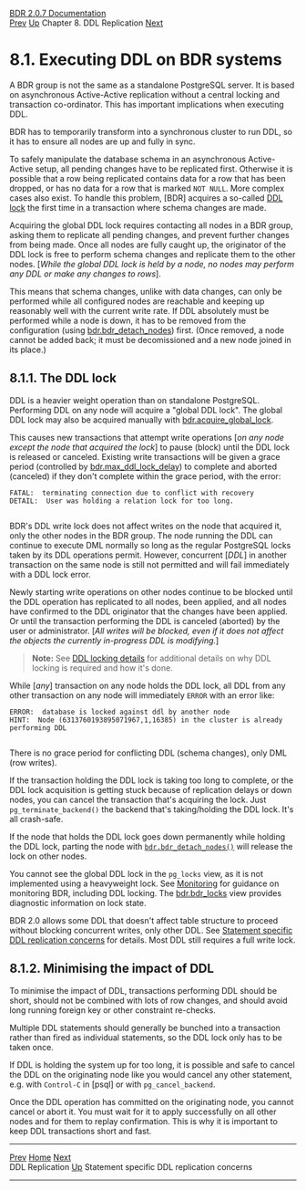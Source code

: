   [BDR 2.0.7 Documentation](README.md)                                                                                                    
  [Prev](ddl-replication.md "DDL Replication")   [Up](ddl-replication.md)    Chapter 8. DDL Replication    [Next](ddl-replication-statements.md "Statement specific DDL replication concerns")  


# 8.1. Executing DDL on BDR systems

A BDR group is not the same as a standalone PostgreSQL server. It is
based on asynchronous Active-Active replication without a central
locking and transaction co-ordinator. This has important implications
when executing DDL.

BDR has to temporarily transform into a synchronous cluster to run DDL,
so it has to ensure all nodes are up and fully in sync.

To safely manipulate the database schema in an asynchronous
Active-Active setup, all pending changes have to be replicated first.
Otherwise it is possible that a row being replicated contains data for a
row that has been dropped, or has no data for a row that is marked
`NOT NULL`. More complex cases also exist. To handle this
problem, [BDR] acquires a so-called [DDL
lock](ddl-replication-advice.md#DDL-REPLICATION-LOCKING) the first
time in a transaction where schema changes are made.

Acquiring the global DDL lock requires contacting all nodes in a BDR
group, asking them to replicate all pending changes, and prevent further
changes from being made. Once all nodes are fully caught up, the
originator of the DDL lock is free to perform schema changes and
replicate them to the other nodes. [*While the global DDL lock is held
by a node, no nodes may perform any DDL or make any changes to
rows*].

This means that schema changes, unlike with data changes, can only be
performed while all configured nodes are reachable and keeping up
reasonably well with the current write rate. If DDL absolutely must be
performed while a node is down, it has to be removed from the
configuration (using
[bdr.bdr_detach_nodes](functions-node-mgmt.md#FUNCTION-BDR-PART-BY-NODE-NAMES))
first. (Once removed, a node cannot be added back; it must be
decomissioned and a new node joined in its place.)

## 8.1.1. The DDL lock

DDL is a heavier weight operation than on standalone PostgreSQL.
Performing DDL on any node will acquire a \"global DDL lock\". The
global DDL lock may also be acquired manually with
[bdr.acquire_global_lock](functions-node-mgmt.md#FUNCTION-BDR-ACQUIRE-GLOBAL-LOCK).

This causes new transactions that attempt write operations [*on any node
except the node that acquired the lock*] to pause (block)
until the DDL lock is released or canceled. Existing write transactions
will be given a grace period (controlled by
[bdr.max_ddl_lock_delay](bdr-configuration-variables.md#GUC-BDR-MAX-DDL-LOCK-DELAY))
to complete and aborted (canceled) if they don\'t complete within the
grace period, with the error:

``` PROGRAMLISTING
FATAL:  terminating connection due to conflict with recovery
DETAIL:  User was holding a relation lock for too long.
     
```

BDR\'s DDL write lock does not affect writes on the node that acquired
it, only the other nodes in the BDR group. The node running the DDL can
continue to execute DML normally so long as the regular PostgreSQL locks
taken by its DDL operations permit. However, concurrent
[*DDL*] in another transaction on the same node is still not
permitted and will fail immediately with a DDL lock error.

Newly starting write operations on other nodes continue to be blocked
until the DDL operation has replicated to all nodes, been applied, and
all nodes have confirmed to the DDL originator that the changes have
been applied. Or until the transaction performing the DDL is canceled
(aborted) by the user or administrator. [*All writes will be blocked,
even if it does not affect the objects the currently in-progress DDL is
modifying.*]

> **Note:** See [DDL locking details](technotes-ddl-locking.md) for
> additional details on why DDL locking is required and how it\'s done.

While [*any*] transaction on any node holds the DDL lock, all
DDL from any other transaction on any node will immediately
`ERROR` with an error like:

``` PROGRAMLISTING
ERROR:  database is locked against ddl by another node
HINT:  Node (6313760193895071967,1,16385) in the cluster is already performing DDL
     
```

There is no grace period for conflicting DDL (schema changes), only DML
(row writes).

If the transaction holding the DDL lock is taking too long to complete,
or the DDL lock acquisition is getting stuck because of replication
delays or down nodes, you can cancel the transaction that\'s acquiring
the lock. Just `pg_terminate_backend()` the backend that\'s
taking/holding the DDL lock. It\'s all crash-safe.

If the node that holds the DDL lock goes down permanently while holding
the DDL lock, parting the node with
[`bdr.bdr_detach_nodes()`](functions-node-mgmt.md#FUNCTION-BDR-PART-BY-NODE-NAMES)
will release the lock on other nodes.

You cannot see the global DDL lock in the `pg_locks` view, as
it is not implemented using a heavyweight lock. See
[Monitoring](monitoring.md) for guidance on monitoring BDR, including
DDL locking. The [bdr.bdr_locks](catalog-bdr-locks.md) view provides
diagnostic information on lock state.

BDR 2.0 allows some DDL that doesn\'t affect table structure to proceed
without blocking concurrent writes, only other DDL. See [Statement
specific DDL replication concerns](ddl-replication-statements.md) for
details. Most DDL still requires a full write lock.

## 8.1.2. Minimising the impact of DDL

To minimise the impact of DDL, transactions performing DDL should be
short, should not be combined with lots of row changes, and should avoid
long running foreign key or other constraint re-checks.

Multiple DDL statements should generally be bunched into a transaction
rather than fired as individual statements, so the DDL lock only has to
be taken once.

If DDL is holding the system up for too long, it is possible and safe to
cancel the DDL on the originating node like you would cancel any other
statement, e.g. with `Control-C` in [psql] or
with `pg_cancel_backend`.

Once the DDL operation has committed on the originating node, you cannot
cancel or abort it. You must wait for it to apply successfully on all
other nodes and for them to replay confirmation. This is why it is
important to keep DDL transactions short and fast.



  --------------------------------------------- ------------------------------------------- --------------------------------------------------------
  [Prev](ddl-replication.md)        [Home](README.md)        [Next](ddl-replication-statements.md)  
  DDL Replication                                [Up](ddl-replication.md)               Statement specific DDL replication concerns
  --------------------------------------------- ------------------------------------------- --------------------------------------------------------
